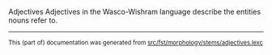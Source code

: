 Adjectives
Adjectives in the Wasco-Wishram language describe the entities nouns refer to.

* * *

<small>This (part of) documentation was generated from [src/fst/morphology/stems/adjectives.lexc](https://github.com/giellalt/lang-wac/blob/main/src/fst/morphology/stems/adjectives.lexc)</small>

